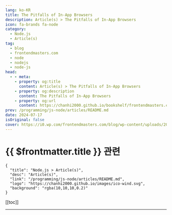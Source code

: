 ```yaml
---
lang: ko-KR
title: The Pitfalls of In-App Browsers
description: Article(s) > The Pitfalls of In-App Browsers
icon: fa-brands fa-node
category: 
  - Node.js
  - Article(s)
tag: 
  - blog
  - frontendmasters.com
  - node
  - nodejs
  - node-js
head:
  - - meta:
    - property: og:title
      content: Article(s) > The Pitfalls of In-App Browsers
    - property: og:description
      content: The Pitfalls of In-App Browsers
    - property: og:url
      content: https://chanhi2000.github.io/bookshelf/frontendmasters.com/the-pitfalls-of-in-app-browsers.html
prev: /programming/js-node/articles/README.md
date: 2024-07-17
isOriginal: false
cover: https://i0.wp.com/frontendmasters.com/blog/wp-content/uploads/2024/07/cHJpdmF0ZS9zdGF0aWMvaW1hZ2Uvd2Vic2l0ZS8yMDIyLTA0L2xyL2Zyd2FybmluZ19zaWduX3NpZ25fd2FybmluZy1pbWFnZS1reWJhYjFtaC5qcGc.webp?w=1024&ssl=1
---
```


# {{ $frontmatter.title }} 관련

```component VPCard
{
  "title": "Node.js > Article(s)",
  "desc": "Article(s)",
  "link": "/programming/js-node/articles/README.md",
  "logo": "https://chanhi2000.github.io/images/ico-wind.svg",
  "background": "rgba(10,10,10,0.2)"
}
```

[[toc]]

---

<SiteInfo
  name="The Pitfalls of In-App Browsers"
  desc="You should know that in-app browser can and do literally inject JavaScript into the websites you visit with them with tracking scripts from the app you're inside of. And that's just one thing that sucks about them."
  url="https://frontendmasters.com/blog/the-pitfalls-of-in-app-browsers/"
  logo="https://frontendmasters.com/favicon.ico"
  preview="https://i0.wp.com/frontendmasters.com/blog/wp-content/uploads/2024/07/cHJpdmF0ZS9zdGF0aWMvaW1hZ2Uvd2Vic2l0ZS8yMDIyLTA0L2xyL2Zyd2FybmluZ19zaWduX3NpZ25fd2FybmluZy1pbWFnZS1reWJhYjFtaC5qcGc.webp?w=1024&ssl=1"/>

<!-- TODO: 작성 -->
